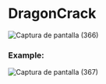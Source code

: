 # DragonCrack

![Captura de pantalla (366)](https://user-images.githubusercontent.com/75953873/137247180-bcb295f2-d5af-4ce4-b6f1-64855bcc7a16.png)

### Example:

![Captura de pantalla (367)](https://user-images.githubusercontent.com/75953873/137247211-d80483be-f4d3-4cde-aa2b-878e43531673.png)

